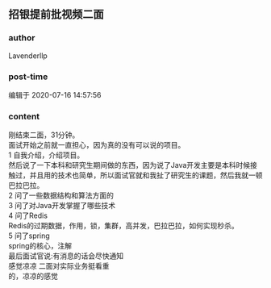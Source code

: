 ## 招银提前批视频二面
### author 
Lavenderllp
### post-time 

编辑于  2020-07-16 14:57:56
### content 
<div class="post-topic-des nc-post-content">
 刚结束二面，31分钟。
 <br/>
 面试开始之前就一直担心，因为真的没有可以说的项目。
 <br/>
 1 自我介绍，介绍项目。
 <br/>
 然后说了一下本科和研究生期间做的东西，因为说了Java开发主要是本科时候接触过，并且用的技术也简单，所以面试官就和我扯了研究生的课题，然后我就一顿巴拉巴拉。
 <br/>
 2 问了一些数据结构和算法方面的
 <br/>
 3 问了对Java开发掌握了哪些技术
 <br/>
 4 问了Redis
 <br/>
 Redis的过期数据，作用，锁，集群，高并发，巴拉巴拉，如何实现秒杀。
 <br/>
 5 问了spring
 <br/>
 spring的核心，注解
 <br/>
 最后面试官说:有消息的话会尽快通知
 <br/>
 感觉凉凉 二面对实际业务挺看重
 <br/>
 的，凉凉的感觉
 <br/>
 <br/>
</div>

